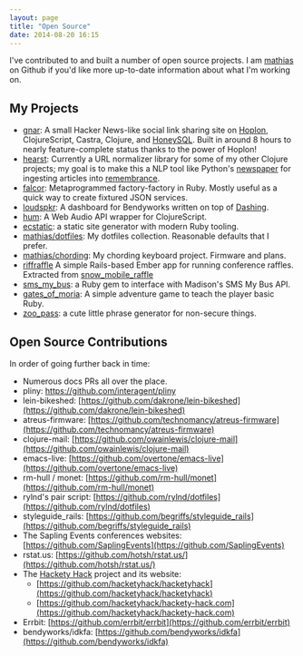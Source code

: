 ```yaml
---
layout: page
title: "Open Source"
date: 2014-08-20 16:15
---
```


I've contributed to and built a number of open source projects. I am [mathias](https://github.com/mathias) on Github if you'd like more up-to-date information about what I'm working on.

## My Projects

* [gnar](https://github.com/mathias/gnar): A small Hacker News-like social link sharing site on [Hoplon](http://hoplon.io), ClojureScript, Castra, Clojure, and [HoneySQL](https://github.com/jkk/honeysql). Built in around 8 hours to nearly feature-complete status thanks to the power of Hoplon!
* [hearst](https://github.com/mathias/hearst): Currently a URL normalizer library for some of my other Clojure projects; my goal is to make this a NLP tool like Python's [newspaper](https://github.com/codelucas/newspaper) for ingesting articles into [remembrance](https://github.com/mathias/remembrance).
* [falcor](https://github.com/mathias/falcor): Metaprogrammed factory-factory in Ruby. Mostly useful as a quick way to create fixtured JSON services.
* [loudspkr](https://github.com/mathias/loudspkr): A dashboard for Bendyworks written on top of [Dashing](https://github.com/Shopify/dashing).
* [hum](https://github.com/mathias/hum): A Web Audio API wrapper for ClojureScript.
* [ecstatic](https://github.com/mathias/ecstatic): a static site generator with modern Ruby tooling.
* [mathias/dotfiles](https://github.com/mathias/dotfiles): My dotfiles collection. Reasonable defaults that I prefer.
* [mathias/chording](https://github.com/mathias/chording): My chording keyboard project. Firmware and plans.
* [riffraffle](https://github.com/mathias/riffraffle) A simple Rails-based Ember app for running conference raffles. Extracted from [snow_mobile_raffle](https://github.com/mathias/snow_mobile_raffle)
* [sms_my_bus](https://github.com/mathias/sms_my_bus): a Ruby gem to interface with Madison's SMS My Bus API.
* [gates_of_moria](https://github.com/mathias/gates_of_moria): A simple adventure game to teach the player basic Ruby.
* [zoo_pass](https://github.com/mathias/zoo_pass): a cute little phrase generator for non-secure things.

## Open Source Contributions

In order of going further back in time:

* Numerous docs PRs all over the place.
* pliny: <https://github.com/interagent/pliny>
* lein-bikeshed: [https://github.com/dakrone/lein-bikeshed](https://github.com/dakrone/lein-bikeshed)
* atreus-firmware: [https://github.com/technomancy/atreus-firmware](https://github.com/technomancy/atreus-firmware)
* clojure-mail: [https://github.com/owainlewis/clojure-mail](https://github.com/owainlewis/clojure-mail)
* emacs-live: [https://github.com/overtone/emacs-live](https://github.com/overtone/emacs-live)
* rm-hull / monet: [https://github.com/rm-hull/monet](https://github.com/rm-hull/monet)
* rylnd's pair script: [https://github.com/rylnd/dotfiles](https://github.com/rylnd/dotfiles)
* styleguide_rails: [https://github.com/begriffs/styleguide_rails](https://github.com/begriffs/styleguide_rails)
* The Sapling Events conferences websites: [https://github.com/SaplingEvents](https://github.com/SaplingEvents)
* rstat.us: [https://github.com/hotsh/rstat.us/](https://github.com/hotsh/rstat.us/)
* The [Hackety Hack](http://hackety.com) project and its website:
  * [https://github.com/hacketyhack/hacketyhack](https://github.com/hacketyhack/hacketyhack)
  * [https://github.com/hacketyhack/hackety-hack.com](https://github.com/hacketyhack/hackety-hack.com)
* Errbit: [https://github.com/errbit/errbit](https://github.com/errbit/errbit)
* bendyworks/idkfa: [https://github.com/bendyworks/idkfa](https://github.com/bendyworks/idkfa)
